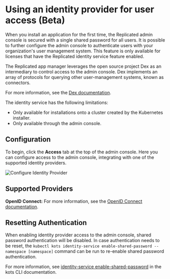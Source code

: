 # Using an identity provider for user access (Beta)

When you install an application for the first time, the Replicated admin console is secured with a single shared password for all users.
It is possible to further configure the admin console to authenticate users with your organization's user management system.
This feature is only available for licenses that have the Replicated identity service feature enabled.

The Replicated app manager leverages the open source project Dex as an intermediary to control access to the admin console.
Dex implements an array of protocols for querying other user-management systems, known as connectors.

For more information, see the [Dex documentation](https://dexidp.io/docs/).

The identity service has the following limitations:
* Only available for installations onto a cluster created by the Kubernetes installer.
* Only available through the admin console.

## Configuration

To begin, click the **Access** tab at the top of the admin console.
Here you can configure access to the admin console, integrating with one of the supported identity providers.

![Configure Identity Provider](/images/access-identity.png)

## Supported Providers

**OpenID Connect:** For more information, see the [OpenID Connect documentation](https://openid.net/connect/).

## Resetting Authentication

When enabling identity provider access to the admin console, shared password authentication will be disabled.
In case authentication needs to be reset, the `kubectl kots identity-service enable-shared-password --namespace [namespace]` command can be run to re-enable shared password authentication.

For more information, see [identity-service enable-shared-password](../reference/kots-cli-identity-service-enable-shared-password/) in the kots CLI documentation.
